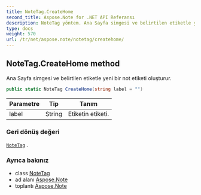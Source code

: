 ```yaml
---
title: NoteTag.CreateHome
second_title: Aspose.Note for .NET API Referansı
description: NoteTag yöntem. Ana Sayfa simgesi ve belirtilen etiketle yeni bir not etiketi oluşturur.
type: docs
weight: 570
url: /tr/net/aspose.note/notetag/createhome/
---
```

## NoteTag.CreateHome method

Ana Sayfa simgesi ve belirtilen etiketle yeni bir not etiketi oluşturur.

```csharp
public static NoteTag CreateHome(string label = "")
```

| Parametre | Tip | Tanım |
| --- | --- | --- |
| label | String | Etiketin etiketi. |

### Geri dönüş değeri

[`NoteTag`](../) .

### Ayrıca bakınız

* class [NoteTag](../)
* ad alanı [Aspose.Note](../../notetag/)
* toplantı [Aspose.Note](../../../)


